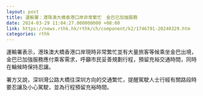 ```yaml
---
layout: post
title: 運輸署：港珠澳大橋香港口岸非常繁忙　金巴已加強服務
date: 2024-03-29 11:04:27.000000000 +08:00
link: https://news.rthk.hk/rthk/ch/component/k2/1746791-20240329.htm
categories: rthk
---
```


運輸署表示，港珠澳大橋香港口岸現時非常繁忙並有大量旅客等候乘坐金巴出境，金巴已加強服務應付乘客需求，呼籲市民妥善規劃行程，預留充裕交通時間，同時在輪候時保持忍讓。

署方又說，深圳灣公路大橋往深圳方向的交通繁忙，提醒駕駛人士行經有關路段時要忍讓及小心駕駛，並為行程預留充裕時間。
